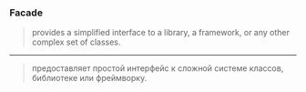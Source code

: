 ### Facade
> provides a simplified interface to a library, a framework, or any other complex set of classes.
---
> предоставляет простой интерфейс к сложной системе классов, библиотеке или фреймворку.